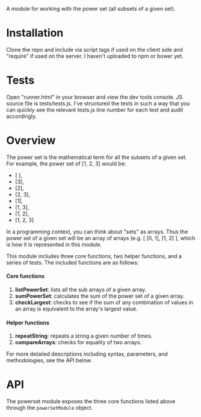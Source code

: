 A module for working with the power set (all subsets of a given set).

# Installation
Clone the repo and include via script tags if used on the client side and "require" if used on the server. I haven't uploaded to npm or bower yet.

# Tests
Open "runner.html" in your browser and view the dev tools console. JS source file is tests/tests.js.  I've structured the tests in such a way that you can quickly see the relevant tests.js line number for each test and audit accordingly.

# Overview
The power set is the mathematical term for all the subsets of a given set. For example, the power set of [1, 2, 3] would be:
+ [ ],
+ [3],
+ [2],
+ [2, 3],
+ [1],
+ [1, 3],
+ [1, 2],
+ [1, 2, 3]

In a programming context, you can think about "sets" as arrays.  Thus the power set of a given set will be an array of arrays (e.g. [ [0, 1], [1, 2] ], which is how it is represented in this module.    

This module includes three core functions, two helper functions, and a series of tests.  The included functions are as follows:

#### Core functions

1. **listPowerSet**: lists all the sub arrays of a given array.
1. **sumPowerSet**: calculates the sum of the power set of a given array.
1. **checkLargest**: checks to see if the sum of any combination of values in an array is equivalent to the array's largest value.

#### Helper functions
1. **repeatString**: repeats a string a given number of times.
1. **compareArrays**: checks for equality of two arrays.

For more detailed descriptions including syntax, parameters, and methodologies, see the API below.

# API

The powerset module exposes the three core functions listed above through the `powerSetModule` object.

